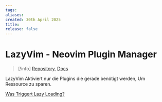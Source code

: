 ```yaml
---
tags: 
aliases: 
created: 30th April 2025
title: 
release: false
---
```


# LazyVim - Neovim Plugin Manager

> [!info] [Repository](https://github.com/folke/lazy.nvim), [Docs](https://lazy.folke.io/) 

LazyVim Aktiviert nur die Plugins die gerade benötigt werden, Um Ressource zu sparen. 

[Was Triggert Lazy Loading?](https://github.com/folke/lazy.nvim/discussions/1713)